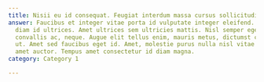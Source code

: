 ```yaml
---
title: Nisii eu id consequat. Feugiat interdum massa cursus sollicitudin blandit montes?
answer: Faucibus et integer vitae porta id vulputate integer eleifend. Lorem tincidunt
  diam id ultrices. Amet ultrices sem ultricies mattis. Nisl semper eget ut amet massa
  convallis ac, neque. Augue elit tellus enim, mauris metus, dictumst cursus neque
  ut. Amet sed faucibus eget id. Amet, molestie purus nulla nisl vitae eros tellus
  amet auctor. Tempus amet consectetur id diam magna.
category: Category 1

---
```


